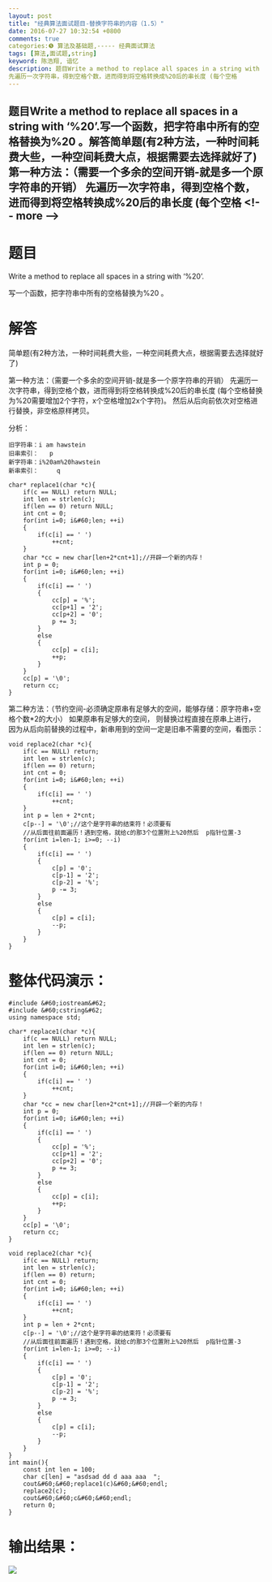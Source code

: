 ```yaml
---
layout: post
title: "经典算法面试题目-替换字符串的内容（1.5）"
date: 2016-07-27 10:32:54 +0800
comments: true
categories:❺ 算法及基础题,----- 经典面试算法
tags: [算法,面试题,string]
keyword: 陈浩翔, 谙忆
description: 题目Write a method to replace all spaces in a string with ‘%20’.写一个函数，把字符串中所有的空格替换为%20 。解答简单题(有2种方法，一种时间耗费大些，一种空间耗费大点，根据需要去选择就好了)第一种方法：（需要一个多余的空间开销-就是多一个原字符串的开销） 
先遍历一次字符串，得到空格个数，进而得到将空格转换成%20后的串长度 (每个空格 
---
```



题目Write a method to replace all spaces in a string with ‘%20’.写一个函数，把字符串中所有的空格替换为%20 。解答简单题(有2种方法，一种时间耗费大些，一种空间耗费大点，根据需要去选择就好了)第一种方法：（需要一个多余的空间开销-就是多一个原字符串的开销） 
先遍历一次字符串，得到空格个数，进而得到将空格转换成%20后的串长度 (每个空格
&#60;!-- more --&#62;
----------

题目
== 

Write a method to replace all spaces in a string with ‘%20’.

写一个函数，把字符串中所有的空格替换为%20 。

解答
==
简单题(有2种方法，一种时间耗费大些，一种空间耗费大点，根据需要去选择就好了)

第一种方法：（需要一个多余的空间开销-就是多一个原字符串的开销）
先遍历一次字符串，得到空格个数，进而得到将空格转换成%20后的串长度 (每个空格替换为%20需要增加2个字符，x个空格增加2x个字符)。 然后从后向前依次对空格进行替换，非空格原样拷贝。

分析：
```
旧字符串：i am hawstein
旧串索引：   p
新字符串：i%20am%20hawstein              
新串索引：     q
```



```
char* replace1(char *c){
    if(c == NULL) return NULL;
    int len = strlen(c);
    if(len == 0) return NULL;
    int cnt = 0;
    for(int i=0; i&#60;len; ++i)
    {
        if(c[i] == ' ')
            ++cnt;
    }
    char *cc = new char[len+2*cnt+1];//开辟一个新的内存！
    int p = 0;
    for(int i=0; i&#60;len; ++i)
    {
        if(c[i] == ' ')
        {
            cc[p] = '%';
            cc[p+1] = '2';
            cc[p+2] = '0';
            p += 3;
        }
        else
        {
            cc[p] = c[i];
            ++p;
        }
    }
    cc[p] = '\0';
    return cc;
}
```

第二种方法：（节约空间-必须确定原串有足够大的空间，能够存储：原字符串+空格个数*2的大小）
如果原串有足够大的空间， 则替换过程直接在原串上进行， 因为从后向前替换的过程中，新串用到的空间一定是旧串不需要的空间，看图示：

```
void replace2(char *c){
    if(c == NULL) return;
    int len = strlen(c);
    if(len == 0) return;
    int cnt = 0;
    for(int i=0; i&#60;len; ++i)
    {
        if(c[i] == ' ')
            ++cnt;
    }
    int p = len + 2*cnt;
    c[p--] = '\0';//这个是字符串的结束符！必须要有
    //从后面往前面遍历！遇到空格，就给c的那3个位置附上%20然后  p指针位置-3
    for(int i=len-1; i>=0; --i)
    {
        if(c[i] == ' ')
        {
            c[p] = '0';
            c[p-1] = '2';
            c[p-2] = '%';
            p -= 3;
        }
        else
        {
            c[p] = c[i];
            --p;
        }
    }
}
```



整体代码演示：
=========

```
#include &#60;iostream&#62;
#include &#60;cstring&#62;
using namespace std;

char* replace1(char *c){
    if(c == NULL) return NULL;
    int len = strlen(c);
    if(len == 0) return NULL;
    int cnt = 0;
    for(int i=0; i&#60;len; ++i)
    {
        if(c[i] == ' ')
            ++cnt;
    }
    char *cc = new char[len+2*cnt+1];//开辟一个新的内存！
    int p = 0;
    for(int i=0; i&#60;len; ++i)
    {
        if(c[i] == ' ')
        {
            cc[p] = '%';
            cc[p+1] = '2';
            cc[p+2] = '0';
            p += 3;
        }
        else
        {
            cc[p] = c[i];
            ++p;
        }
    }
    cc[p] = '\0';
    return cc;
}

void replace2(char *c){
    if(c == NULL) return;
    int len = strlen(c);
    if(len == 0) return;
    int cnt = 0;
    for(int i=0; i&#60;len; ++i)
    {
        if(c[i] == ' ')
            ++cnt;
    }
    int p = len + 2*cnt;
    c[p--] = '\0';//这个是字符串的结束符！必须要有
    //从后面往前面遍历！遇到空格，就给c的那3个位置附上%20然后  p指针位置-3
    for(int i=len-1; i>=0; --i)
    {
        if(c[i] == ' ')
        {
            c[p] = '0';
            c[p-1] = '2';
            c[p-2] = '%';
            p -= 3;
        }
        else
        {
            c[p] = c[i];
            --p;
        }
    }
}
int main(){
    const int len = 100;
    char c[len] = "asdsad dd d aaa aaa  ";
    cout&#60;&#60;replace1(c)&#60;&#60;endl;
    replace2(c);
    cout&#60;&#60;c&#60;&#60;endl;
    return 0;
}

```

输出结果：
=======

![](http://img.blog.csdn.net/20160727223228327)